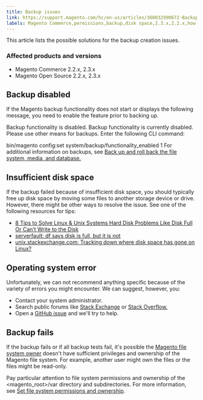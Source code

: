 ```yaml
---
title: Backup issues
link: https://support.magento.com/hc/en-us/articles/360032990672-Backup-issues
labels: Magento Commerce,permissions,backup,disk space,2.3.x,2.2.x,how to
---
```


This article lists the possible solutions for the backup creation issues. 

 ### Affected products and versions

 
 * Magento Commerce 2.2.x, 2.3.x
 * Magento Open Source 2.2.x, 2.3.x
 
 Backup disabled
---------------

 If the Magento backup functionality does not start or displays the following message, you need to enable the feature prior to backing up.

 Backup functionality is disabled. Backup functionality is currently disabled. Please use other means for backups. Enter the following CLI command:

 bin/magento config:set system/backup/functionality\_enabled 1 For additional information on backups, see [Back up and roll back the file system, media, and database.](https://devdocs.magento.com/guides/v2.3/install-gde/install/cli/install-cli-backup.html)

 Insufficient disk space
-----------------------

 If the backup failed because of insufficient disk space, you should typically free up disk space by moving some files to another storage device or drive. However, there might be other ways to resolve the issue. See one of the following resources for tips:

 
 * [8 Tips to Solve Linux & Unix Systems Hard Disk Problems Like Disk Full Or Can’t Write to the Disk](http://www.cyberciti.biz/datacenter/linux-unix-bsd-osx-cannot-write-to-hard-disk)
 * [serverfault: df says disk is full, but it is not](http://serverfault.com/questions/315181/df-says-disk-is-full-but-it-is-not)
 * [unix.stackexchange.com: Tracking down where disk space has gone on Linux?](http://unix.stackexchange.com/questions/125429/tracking-down-where-disk-space-has-gone-on-linux)
 
 Operating system error
----------------------

 Unfortunately, we can not recommend anything specific because of the variety of errors you might encounter. We can suggest, however, you:

 
 * Contact your system administrator.
 * Search public forums like [Stack Exchange](http://unix.stackexchange.com) or [Stack Overflow.](http://stackoverflow.com) 
 * Open a [GitHub issue](https://github.com/magento/magento2/issues) and we'll try to help.
 
 Backup fails
------------

 If the backup fails or if all backup tests fail, it's possible the [Magento file system owner](https://devdocs.magento.com/guides/v2.2/install-gde/prereq/file-sys-perms-over.html) doesn't have sufficient privileges and ownership of the Magento file system. For example, another user might own the files or the files might be read-only.

 Pay particular attention to file system permissions and ownership of the <magento\_root>/var directory and subdirectories. For more information, see [Set file system permissions and ownership](https://devdocs.magento.com/guides/v2.3/install-gde/prereq/file-system-perms.html).

